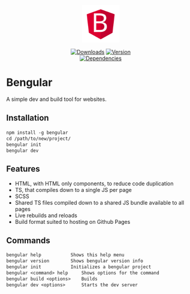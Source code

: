 <p align="center"><img width="100" src="https://raw.githubusercontent.com/BenTaylorPublic/bengular/main/logo.svg" alt="Bengular logo"></p>


<p align="center">
    <a href="https://npmcharts.com/compare/bengular"><img src="https://img.shields.io/npm/dm/bengular.svg?sanitize=true" alt="Downloads"></a>
    <a href="https://www.npmjs.com/package/bengular"><img src="https://img.shields.io/npm/v/bengular.svg?sanitize=true" alt="Version"></a>
    <br>
    <a href="https://david-dm.org/bentaylorpublic/bengular"><img src="https://david-dm.org/bentaylorpublic/bengular.svg" alt="Dependencies"></a>
</p>

# Bengular

A simple dev and build tool for websites.

## Installation

```
npm install -g bengular
cd /path/to/new/project/
bengular init
bengular dev
```

## Features

- HTML, with HTML only components, to reduce code duplication
- TS, that compiles down to a single JS per page
- SCSS
- Shared TS files compiled down to a shared JS bundle available to all pages
- Live rebuilds and reloads
- Build format suited to hosting on Github Pages

## Commands

```
bengular help			Shows this help menu
bengular version		Shows bengular version info
bengular init			Initializes a bengular project
bengular <command> help		Shows options for the command
bengular build <options>	Builds
bengular dev <options>		Starts the dev server
```